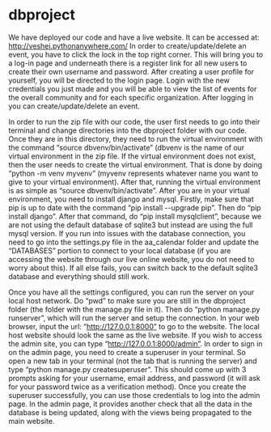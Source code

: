 # dbproject
We have deployed our code and have a live website. It can be accessed at: http://veshei.pythonanywhere.com/  In order to create/update/delete an event, you have to click the lock in the top right corner. This will bring you to a log-in page and underneath there is a register link for all new users to create their own username and password. After creating a user profile for yourself, you will be directed to the login page. Login with the new credentials you just made and you will be able to view the list of events for the overall community and for each specific organization. After logging in you can create/update/delete an event. 

In order to run the zip file with our code, the user first needs to go into their terminal and change directories into the dbproject folder with our code. Once they are in this directory, they need to run the virtual environment with the command “source dbvenv/bin/activate” (dbvenv is the name of our virtual environment in the zip file. If the virtual environment does not exist, then the user needs to create the virtual environment. That is done by doing “python -m venv myvenv” (myvenv represents whatever name you want to give to your virtual environment). After that, running the virtual environment is as simple as  “source dbvenv/bin/activate”. After you are in your virtual environment, you need to install django and mysql. Firstly, make sure that pip is up to date with the command “pip install --upgrade pip”. Then do “pip install django”. After that command, do “pip install mysqlclient”, because we are not using the default database of sqlite3 but instead are using the full mysql version. If you run into issues with the database connection, you need to go into the settings.py file in the aa_calendar folder and update the “DATABASES” portion to connect to your local database (if you are accessing the website through our live online website, you do not need to worry about this). If all else fails, you can switch back to the default sqlite3 database and everything should still work. 

Once you have all the settings configured, you can run the server on your local host network. Do “pwd” to make sure you are still in the dbproject folder (the folder with the manage.py file in it). Then do “python manage.py runserver”, which will run the server and setup the connection. In your web browser, input the url: “http://127.0.0.1:8000” to go to the website. The local host website should look the same as the live website. If you wish to access the admin site, you can type “http://127.0.0.1:8000/admin”. In order to sign in on the admin page, you need to create a superuser in your terminal. So open a new tab in your terminal (not the tab that is running the server) and type “python manage.py createsuperuser”. This should come up with 3 prompts asking for your username, email address, and password (it will ask for your password twice as a verification method). Once you create the superuser successfully, you can use those credentials to log into the admin page. In the admin page, it provides another check that all the data in the database is being updated, along with the views being propagated to the main website. 
